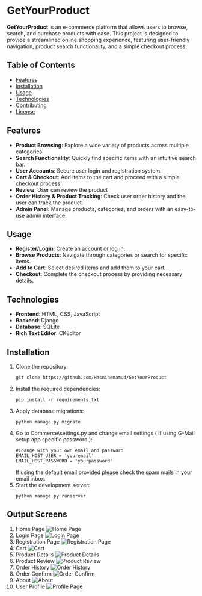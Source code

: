 # GetYourProduct

**GetYourProduct** is an e-commerce platform that allows users to browse, search, and purchase products with ease. This project is designed to provide a streamlined online shopping experience, featuring user-friendly navigation, product search functionality, and a simple checkout process.

## Table of Contents

- [Features](#features)
- [Installation](#installation)
- [Usage](#usage)
- [Technologies](#technologies)
- [Contributing](#contributing)
- [License](#license)

## Features

- **Product Browsing**: Explore a wide variety of products across multiple categories.
- **Search Functionality**: Quickly find specific items with an intuitive search bar.
- **User Accounts**: Secure user login and registration system.
- **Cart & Checkout**: Add items to the cart and proceed with a simple checkout process.
- **Review**: User can review the product 
- **Order History & Product Tracking**: Check user order history and the user can track the product.
- **Admin Panel**: Manage products, categories, and orders with an easy-to-use admin interface.

## Usage
- **Register/Login**: Create an account or log in.
- **Browse Products**: Navigate through categories or search for specific items.
- **Add to Cart**: Select desired items and add them to your cart.
- **Checkout**: Complete the checkout process by providing necessary details.

## Technologies
- **Frontend**: HTML, CSS, JavaScript
- **Backend**: Django
- **Database**: SQLite
- **Rich Text Editor**: CKEditor



## Installation

1. Clone the repository:
    ```
    git clone https://github.com/Hasninemamud/GetYourProduct
    ```
2. Install the required dependencies:
    ```
    pip install -r requirements.txt
    ```
3. Apply database migrations:
    ```
    python manage.py migrate
    ```
4. Go to Commerce\settings.py and change email settings ( if using G-Mail setup app specific password ):
    ```
    #Change with your own email and password
    EMAIL_HOST_USER = 'youremail'
    EMAIL_HOST_PASSWORD = 'yourpassword'
    ```
    If using the default email provided please check the spam mails in your email inbox.
5. Start the development server:
    ```
    python manage.py runserver
    ```
## Output Screens

 1. Home Page
 ![Home Page](media/screenshot/product_list.png)
 2. Login Page
 ![Login Page](media/screenshot/127.0.0.1_8000_login_.png)
 3. Registration Page
 ![Registration Page](media/screenshot/127.0.0.1_8000_register_.png)
 4. Cart
 ![Cart](media/screenshot/127.0.0.1_8000_cart_.png)
 5. Product Details
 ![Product Details](media/screenshot/127.0.0.1_8000_product_4_.png)
 6. Product Review
 ![Product Review](media/screenshot/127.0.0.1_8000_product_4_add_review_.png)
 7. Order History
 ![Order History](media/screenshot/127.0.0.1_8000_order_history_.png)
 8. Order Confirm
 ![Order Confirm](media/screenshot/127.0.0.1_8000_order_place_.png)
 9. About
 ![About](media/screenshot/127.0.0.1_8000_about_.png)
 10. User Profile
 ![Profile Page](media/screenshot/127.0.0.1_8000_profile_.png)

